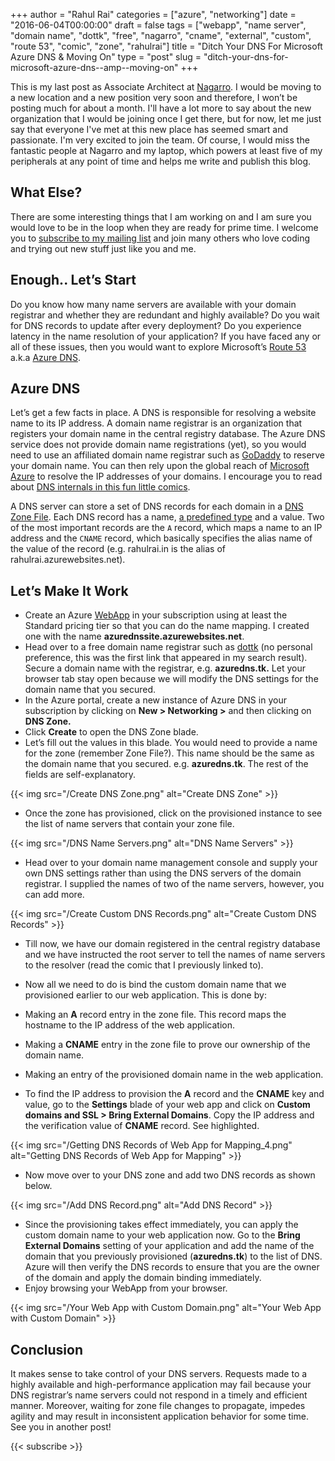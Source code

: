 +++
author = "Rahul Rai"
categories = ["azure", "networking"]
date = "2016-06-04T00:00:00"
draft = false
tags = ["webapp", "name server", "domain name", "dottk", "free", "nagarro", "cname", "external", "custom", "route 53", "comic", "zone", "rahulrai"]
title = "Ditch Your DNS For Microsoft Azure DNS & Moving On"
type = "post"
slug = "ditch-your-dns-for-microsoft-azure-dns--amp--moving-on"
+++

This is my last post as Associate Architect at [Nagarro](http://www.nagarro.com/us/en). I would be moving to a new location and a new position very soon and therefore, I won’t be posting much for about a month. I'll have a lot more to say about the new organization that I would be joining once I get there, but for now, let me just say that everyone I've met at this new place has seemed smart and passionate. I'm very excited to join the team. Of course, I would miss the fantastic people at Nagarro and my laptop, which powers at least five of my peripherals at any point of time and helps me write and publish this blog.

## What Else?

There are some interesting things that I am working on and I am sure you would love to be in the loop when they are ready for prime time. I welcome you to [subscribe to my mailing list](#subscribe) and join many others who love coding and trying out new stuff just like you and me.

## Enough.. Let’s Start

Do you know how many name servers are available with your domain registrar and whether they are redundant and highly available? Do you wait for DNS records to update after every deployment? Do you experience latency in the name resolution of your application? If you have faced any or all of these issues, then you would want to explore Microsoft’s [Route 53](https://aws.amazon.com/route53/) a.k.a [Azure DNS](https://azure.microsoft.com/en-in/services/dns/).

## Azure DNS

Let’s get a few facts in place. A DNS is responsible for resolving a website name to its IP address. A domain name registrar is an organization that registers your domain name in the central registry database. The Azure DNS service does not provide domain name registrations (yet), so you would need to use an affiliated domain name registrar such as [GoDaddy](https://www.godaddy.com/) to reserve your domain name. You can then rely upon the global reach of [Microsoft Azure](https://azure.microsoft.com/) to resolve the IP addresses of your domains. I encourage you to read about [DNS internals in this fun little comics](https://howdns.works/).

A DNS server can store a set of DNS records for each domain in a [DNS Zone File](https://en.wikipedia.org/wiki/Zone_file). Each DNS record has a name, [a predefined type](https://en.wikipedia.org/wiki/List_of_DNS_record_types) and a value. Two of the most important records are the `A` record, which maps a name to an IP address and the `CNAME` record, which basically specifies the alias name of the value of the record (e.g. rahulrai.in is the alias of rahulrai.azurewebsites.net).

## Let’s Make It Work

- Create an Azure [WebApp](http://azure.microsoft.com/en-us/services/app-service/web/) in your subscription using at least the Standard pricing tier so that you can do the name mapping. I created one with the name **azurednssite.azurewebsites.net**.
- Head over to a free domain name registrar such as [dottk](http://www.dot.tk/en/index.html) (no personal preference, this was the first link that appeared in my search result). Secure a domain name with the registrar, e.g. **azuredns.tk.** Let your browser tab stay open because we will modify the DNS settings for the domain name that you secured.
- In the Azure portal, create a new instance of Azure DNS in your subscription by clicking on **New > Networking >** and then clicking on **DNS Zone.**
- Click **Create** to open the DNS Zone blade.
- Let’s fill out the values in this blade. You would need to provide a name for the zone (remember Zone File?). This name should be the same as the domain name that you secured. e.g. **azuredns.tk**. The rest of the fields are self-explanatory.

{{< img src="/Create DNS Zone.png" alt="Create DNS Zone" >}}

- Once the zone has provisioned, click on the provisioned instance to see the list of name servers that contain your zone file.

{{< img src="/DNS Name Servers.png" alt="DNS Name Servers" >}}

- Head over to your domain name management console and supply your own DNS settings rather than using the DNS servers of the domain registrar. I supplied the names of two of the name servers, however, you can add more.

{{< img src="/Create Custom DNS Records.png" alt="Create Custom DNS Records" >}}

- Till now, we have our domain registered in the central registry database and we have instructed the root server to tell the names of name servers to the resolver (read the comic that I previously linked to).
- Now all we need to do is bind the custom domain name that we provisioned earlier to our web application. This is done by:

- Making an **A** record entry in the zone file. This record maps the hostname to the IP address of the web application.
- Making a **CNAME** entry in the zone file to prove our ownership of the domain name.
- Making an entry of the provisioned domain name in the web application.

- To find the IP address to provision the **A** record and the **CNAME** key and value, go to the **Settings** blade of your web app and click on **Custom domains and SSL > Bring External Domains**. Copy the IP address and the verification value of **CNAME** record. See highlighted.

{{< img src="/Getting DNS Records of Web App for Mapping_4.png" alt="Getting DNS Records of Web App for Mapping" >}}

- Now move over to your DNS zone and add two DNS records as shown below.

{{< img src="/Add DNS Record.png" alt="Add DNS Record" >}}

- Since the provisioning takes effect immediately, you can apply the custom domain name to your web application now. Go to the **Bring External Domains** setting of your application and add the name of the domain that you previously provisioned (**azuredns.tk**) to the list of DNS. Azure will then verify the DNS records to ensure that you are the owner of the domain and apply the domain binding immediately.
- Enjoy browsing your WebApp from your browser.

{{< img src="/Your Web App with Custom Domain.png" alt="Your Web App with Custom Domain" >}}

## Conclusion

It makes sense to take control of your DNS servers. Requests made to a highly available and high-performance application may fail because your DNS registrar’s name servers could not respond in a timely and efficient manner. Moreover, waiting for zone file changes to propagate, impedes agility and may result in inconsistent application behavior for some time. See you in another post!

{{< subscribe >}}

